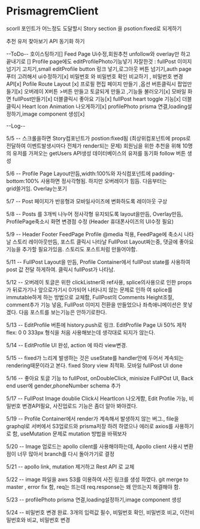 # PrismagremClient

scorll 포인트가 어느정도 도달할시 Story section 을 psotion:fixed로 되게하기

추천 유저 찾아보기 API 동기화 하기

--ToDo--
호이스팅하기[]
Feed Page Ui수정,회원추천 unfollow와 overlay만 하고 끝내기로 []
Profile page에도 editProfilePhoto기능넣기
자잘한것 : fullPost 이미지 넘기기 고치기,small editProfile button 링크 넣기,로그아웃 버튼 넘기기,auth page 푸터 고려해서 ui수정하기[x]
비밀번호 와 비밀번호 확인 비교하기 , 비밀번호 변경 API[x]
Pofile Route Layout [x]
프로필 편집 페이지 만들기 ,옵션 버튼클릭시 팝업만들기[x]
오버레이 X버튼 >버튼 만들고 토글되게 만들고 ,기능들 불러오기[x]
모바일 화면 fullPost만들기[x]
더블클릭시 좋아요 기능[x]
fullPost heart toggle 기능[x]
더블클릭시 Heart Icon Animation 나오게하기[x]
profilePhoto prisma 연결,loading설정하기,image component 생성[x]

--Log--

5/5 -- 스크롤을하면 Story컴포넌트가 postion:fixed됨 (최상위컴포넌트에 props로 전달하여 이벤트발생시마다 전체가 render되는 문제)
회원님을 위한 추천을 위해 10명의 유저를 가져오는 getUsers API생성
데이터베이스의 유저를 동기화 follow 버튼 생성

5/6 -- Profile Page Layout만듬,width:100%와 자식컴포넌트에 padding-bottom:100% 사용하면 정사각형됨. 하지만 오버레이가 힘듬. 다음부터는  
 grid쓸거임. Overlay는포기

5/7 -- Post 페이지가 반응형과 모바일사이즈에 변화하도록 레이아웃 구상

5/8 -- Posts 를 3개씩 나누어 정사각형 유지되도록 layout을만듬, Overlay만듬, ProfilePage축소시 화면 변경점 수정 (Header 휴대폰사이즈의 UI수정 필요)

5/9 -- Header Footer FeedPage Profile @media 적용, FeedPage에 축소시 나타날 스토리 레이아웃만듬, 포스트 클릭시 나타날 FullPost Layout짜는중, 댓글에 좋아요 기능을 추가할 필요가있음. 스토리도 포스트처럼 만들어야함.

5/11 -- FullPost Layout을 만듬, Profile Container에서 fullPost state를 사용하여 post 값 전달 하게하여. 클릭시 fullPost가 나타남.

5/12 -- 오버레이 토글은 위한 clickListner와 ref사용, splice의사용으로 인한 props가 뒤로가기나 앞으로가기시 0가되어 나타나지 않는 문제로 인하
여 splice를 immutable하게 하는 방법으로 교체함, FullPost의 Comments Height조절, comment추가 기능 넣음, FullPost 이미지 전환을 만들었으나 좌측애니메이션은 못넣겠다. 다음 포스트를 보는기능은 안하기로한다.

5/13 -- EditProfile 버튼에 history.push로 링크. EditProfile Page Ui 50% 제작 flex: 0 0 333px 형식을 처음 사용해보는데 생각대로 되지가 않는다.

5/14 -- EditProfile UI 완성, action 에 따라 view변경.

5/15 -- fixed가 느리게 발생하는 것은 useState를 handler안에 두어서 계속되는 rendering때문이라고 본다. fixed Story view 최적화.
모바일 fullPost UI done

5/16 -- 좋아요 토글 기능 to fullPost, onDoubleClick, minisize FullPOst UI, Back end user에 gender,phoneNumber schema 추가

5/17 -- FullPost Image doublie Click시 HeartIcon 나오게함, Edit Profile 가능, 비밀번호 변경API필요, 사진업로드 기능은 좀더 알아 봐야겠다.

5/19 -- Profile Container에서 render가 계속해서 발생하지 않는 버그., file을 graphql로 서버에서 S3업로드와 prisma저장 하려 하였으나 에러로 axios를 사용하기로 함, useMutation 문제로 mutation 방법을 바꿔보자

5/20 -- Image 업로드는 apollo cilent를 사용해야하는데, Apollo client 사용시 변환점이 너무 많아서 branch를 다시 돌아가기로 결정

5/21 -- apollo link, mutation 제거하고 Rest API 로 교체

5/22 -- image 파일을 aws S3를 이용하여 사진 링크를 생성 하였다. git merge to master , error fix 함,
req는 뜨는데 req.response는 왜 안뜨는지 해결해야 함.

5/23 -- profilePhoto prisma 연결,loading설정하기,image component 생성

5/24 -- 비밀번호 변경 완료. 3개의 입력값 필수, 비밀번호 확인, 비밀번호 비교, 이전비밀번호와 비교, 비밀번호 변경
